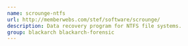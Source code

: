 ```yaml
---
name: scrounge-ntfs
url: http://memberwebs.com/stef/software/scrounge/
description: Data recovery program for NTFS file systems.
group: blackarch blackarch-forensic
---
```

